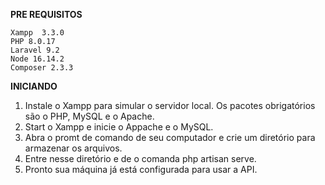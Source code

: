 **PRE REQUISITOS**

    Xampp  3.3.0 
    PHP 8.0.17 
    Laravel 9.2
    Node 16.14.2
    Composer 2.3.3

**INICIANDO**

1.  Instale o Xampp para simular o servidor local. Os pacotes obrigatórios são o PHP, MySQL e o Apache.
2.  Start o Xampp e inicie o Appache e o MySQL.
3.  Abra o promt de comando de seu computador e crie um diretório para armazenar os arquivos.
4.  Entre nesse diretório e de o comanda php artisan serve.
5.  Pronto sua máquina já está configurada para usar a API.
